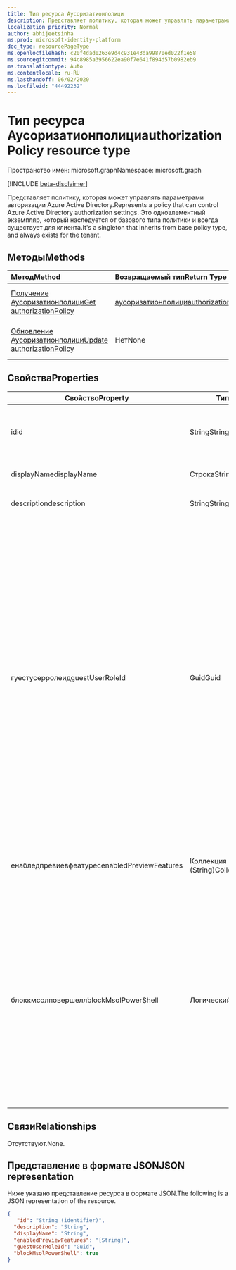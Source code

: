 ```yaml
---
title: Тип ресурса Аусоризатионполици
description: Представляет политику, которая может управлять параметрами авторизации Azure Active Directory.
localization_priority: Normal
author: abhijeetsinha
ms.prod: microsoft-identity-platform
doc_type: resourcePageType
ms.openlocfilehash: c20f4dad0263e9d4c931e43da99870ed022f1e58
ms.sourcegitcommit: 94c8985a3956622ea90f7e641f894d57b0982eb9
ms.translationtype: Auto
ms.contentlocale: ru-RU
ms.lasthandoff: 06/02/2020
ms.locfileid: "44492232"
---
```

# <a name="authorizationpolicy-resource-type"></a><span data-ttu-id="cd4f3-103">Тип ресурса Аусоризатионполици</span><span class="sxs-lookup"><span data-stu-id="cd4f3-103">authorizationPolicy resource type</span></span>

<span data-ttu-id="cd4f3-104">Пространство имен: microsoft.graph</span><span class="sxs-lookup"><span data-stu-id="cd4f3-104">Namespace: microsoft.graph</span></span>

[!INCLUDE [beta-disclaimer](../../includes/beta-disclaimer.md)]

<span data-ttu-id="cd4f3-105">Представляет политику, которая может управлять параметрами авторизации Azure Active Directory.</span><span class="sxs-lookup"><span data-stu-id="cd4f3-105">Represents a policy that can control Azure Active Directory authorization settings.</span></span> <span data-ttu-id="cd4f3-106">Это одноэлементный экземпляр, который наследуется от базового типа политики и всегда существует для клиента.</span><span class="sxs-lookup"><span data-stu-id="cd4f3-106">It's a singleton that inherits from base policy type, and always exists for the tenant.</span></span> 

## <a name="methods"></a><span data-ttu-id="cd4f3-107">Методы</span><span class="sxs-lookup"><span data-stu-id="cd4f3-107">Methods</span></span>

| <span data-ttu-id="cd4f3-108">Метод</span><span class="sxs-lookup"><span data-stu-id="cd4f3-108">Method</span></span>       | <span data-ttu-id="cd4f3-109">Возвращаемый тип</span><span class="sxs-lookup"><span data-stu-id="cd4f3-109">Return Type</span></span> | <span data-ttu-id="cd4f3-110">Описание</span><span class="sxs-lookup"><span data-stu-id="cd4f3-110">Description</span></span> |
|:-------------|:------------|:------------|
| [<span data-ttu-id="cd4f3-111">Получение Аусоризатионполици</span><span class="sxs-lookup"><span data-stu-id="cd4f3-111">Get authorizationPolicy</span></span>](../api/authorizationpolicy-get.md) | [<span data-ttu-id="cd4f3-112">аусоризатионполици</span><span class="sxs-lookup"><span data-stu-id="cd4f3-112">authorizationPolicy</span></span>](authorizationpolicy.md) | <span data-ttu-id="cd4f3-113">Чтение объекта Аусоризатионполици.</span><span class="sxs-lookup"><span data-stu-id="cd4f3-113">Read the authorizationPolicy object.</span></span> |
| [<span data-ttu-id="cd4f3-114">Обновление Аусоризатионполици</span><span class="sxs-lookup"><span data-stu-id="cd4f3-114">Update authorizationPolicy</span></span>](../api/authorizationpolicy-update.md) | <span data-ttu-id="cd4f3-115">Нет</span><span class="sxs-lookup"><span data-stu-id="cd4f3-115">None</span></span> | <span data-ttu-id="cd4f3-116">Обновление объекта Аусоризатионполици.</span><span class="sxs-lookup"><span data-stu-id="cd4f3-116">Update the authorizationPolicy object.</span></span> |

## <a name="properties"></a><span data-ttu-id="cd4f3-117">Свойства</span><span class="sxs-lookup"><span data-stu-id="cd4f3-117">Properties</span></span>  
| <span data-ttu-id="cd4f3-118">Свойство</span><span class="sxs-lookup"><span data-stu-id="cd4f3-118">Property</span></span> | <span data-ttu-id="cd4f3-119">Тип</span><span class="sxs-lookup"><span data-stu-id="cd4f3-119">Type</span></span> | <span data-ttu-id="cd4f3-120">Описание</span><span class="sxs-lookup"><span data-stu-id="cd4f3-120">Description</span></span> | 
|-|-|-|
|<span data-ttu-id="cd4f3-121">id</span><span class="sxs-lookup"><span data-stu-id="cd4f3-121">id</span></span>|<span data-ttu-id="cd4f3-122">String</span><span class="sxs-lookup"><span data-stu-id="cd4f3-122">String</span></span>| <span data-ttu-id="cd4f3-123">Идентификатор политики авторизации.</span><span class="sxs-lookup"><span data-stu-id="cd4f3-123">ID of the authorization policy.</span></span> <span data-ttu-id="cd4f3-124">Обязательный элемент.</span><span class="sxs-lookup"><span data-stu-id="cd4f3-124">Required.</span></span> <span data-ttu-id="cd4f3-125">Только для чтения.</span><span class="sxs-lookup"><span data-stu-id="cd4f3-125">Read-only.</span></span>| 
|<span data-ttu-id="cd4f3-126">displayName</span><span class="sxs-lookup"><span data-stu-id="cd4f3-126">displayName</span></span>|<span data-ttu-id="cd4f3-127">Строка</span><span class="sxs-lookup"><span data-stu-id="cd4f3-127">String</span></span>| <span data-ttu-id="cd4f3-128">Отображаемое имя для этой политики.</span><span class="sxs-lookup"><span data-stu-id="cd4f3-128">Display name for this policy.</span></span> |  
|<span data-ttu-id="cd4f3-129">description</span><span class="sxs-lookup"><span data-stu-id="cd4f3-129">description</span></span>|<span data-ttu-id="cd4f3-130">String</span><span class="sxs-lookup"><span data-stu-id="cd4f3-130">String</span></span>| <span data-ttu-id="cd4f3-131">Описание этой политики.</span><span class="sxs-lookup"><span data-stu-id="cd4f3-131">Description of this policy.</span></span>|  
|<span data-ttu-id="cd4f3-132">гуестусерролеид</span><span class="sxs-lookup"><span data-stu-id="cd4f3-132">guestUserRoleId</span></span>|<span data-ttu-id="cd4f3-133">Guid</span><span class="sxs-lookup"><span data-stu-id="cd4f3-133">Guid</span></span>| <span data-ttu-id="cd4f3-134">Представляет templateId роли для роли, которая должна быть выделена пользователю "гость".</span><span class="sxs-lookup"><span data-stu-id="cd4f3-134">Represents role templateId for the role that should be granted to guest user.</span></span> <span data-ttu-id="cd4f3-135">Обратитесь к [списку унифиедроледефинитионс](https://docs.microsoft.com/graph/api/rbacapplication-list-roledefinitions?view=graph-rest-beta&tabs=http) , чтобы найти список доступных шаблонов ролей.</span><span class="sxs-lookup"><span data-stu-id="cd4f3-135">Refer to [List unifiedRoleDefinitions](https://docs.microsoft.com/graph/api/rbacapplication-list-roledefinitions?view=graph-rest-beta&tabs=http) to find the list of available role templates.</span></span> <span data-ttu-id="cd4f3-136">В настоящее время поддерживаются следующие роли: пользователь (a0b1b346-4d3e-4e8b-98f8-753987be4970), гость (10dae51f-b6af-4016-8d66-8c2a99b929b3) и незащищенный гостевой пользователь (2af84b1e-32c8-42b7-82bc-daa82404023b).</span><span class="sxs-lookup"><span data-stu-id="cd4f3-136">Currently following roles are supported: User (a0b1b346-4d3e-4e8b-98f8-753987be4970), Guest User (10dae51f-b6af-4016-8d66-8c2a99b929b3), and Restricted Guest User (2af84b1e-32c8-42b7-82bc-daa82404023b).</span></span> | 
|<span data-ttu-id="cd4f3-137">енабледпревиевфеатурес</span><span class="sxs-lookup"><span data-stu-id="cd4f3-137">enabledPreviewFeatures</span></span>|<span data-ttu-id="cd4f3-138">Коллекция (String)</span><span class="sxs-lookup"><span data-stu-id="cd4f3-138">Collection(string)</span></span>| <span data-ttu-id="cd4f3-139">Список компонентов, включенных для закрытой предварительной версии в клиенте.</span><span class="sxs-lookup"><span data-stu-id="cd4f3-139">List of features enabled for private preview on the tenant.</span></span> | 
|<span data-ttu-id="cd4f3-140">блоккмсолповершелл</span><span class="sxs-lookup"><span data-stu-id="cd4f3-140">blockMsolPowerShell</span></span>|<span data-ttu-id="cd4f3-141">Логический</span><span class="sxs-lookup"><span data-stu-id="cd4f3-141">Boolean</span></span>| <span data-ttu-id="cd4f3-142">Чтобы отключить использование MSOL PowerShell, установите для этого свойства значение true.</span><span class="sxs-lookup"><span data-stu-id="cd4f3-142">To disable the use of MSOL PowerShell set this property to true.</span></span> <span data-ttu-id="cd4f3-143">Если задано значение true, также будет отключен доступ пользователей к устаревшей конечной точке службы, используемой MSOL PowerShell.</span><span class="sxs-lookup"><span data-stu-id="cd4f3-143">Setting to true will also disable user-based access to the legacy service endpoint used by MSOL PowerShell.</span></span> <span data-ttu-id="cd4f3-144">Это не повлияет на Azure AD Connect или Microsoft Graph.</span><span class="sxs-lookup"><span data-stu-id="cd4f3-144">This does not affect Azure AD Connect or Microsoft Graph.</span></span> | 


## <a name="relationships"></a><span data-ttu-id="cd4f3-145">Связи</span><span class="sxs-lookup"><span data-stu-id="cd4f3-145">Relationships</span></span>
<span data-ttu-id="cd4f3-146">Отсутствуют.</span><span class="sxs-lookup"><span data-stu-id="cd4f3-146">None.</span></span>

## <a name="json-representation"></a><span data-ttu-id="cd4f3-147">Представление в формате JSON</span><span class="sxs-lookup"><span data-stu-id="cd4f3-147">JSON representation</span></span>

<span data-ttu-id="cd4f3-148">Ниже указано представление ресурса в формате JSON.</span><span class="sxs-lookup"><span data-stu-id="cd4f3-148">The following is a JSON representation of the resource.</span></span>

<!-- {
  "blockType": "resource",
  "optionalProperties": [

  ],
  "@odata.type": "microsoft.graph.authorizationPolicy",
  "baseType": "",
  "keyProperty": "id"
}-->

```json
{
   "id": "String (identifier)",
  "description": "String",
  "displayName": "String",
  "enabledPreviewFeatures": "[String]",
  "guestUserRoleId": "Guid",
  "blockMsolPowerShell": true 
}
```
